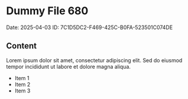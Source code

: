 # Dummy File 680

Date: 2025-04-03
ID: 7C1D5DC2-F469-425C-B0FA-523501C074DE

## Content

Lorem ipsum dolor sit amet, consectetur adipiscing elit.
Sed do eiusmod tempor incididunt ut labore et dolore magna aliqua.

* Item 1
* Item 2
* Item 3
